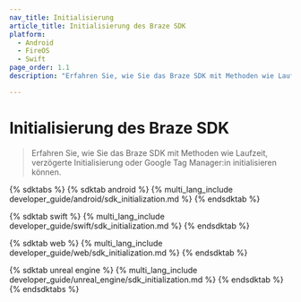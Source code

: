 ```yaml
---
nav_title: Initialisierung
article_title: Initialisierung des Braze SDK
platform: 
  - Android
  - FireOS
  - Swift
page_order: 1.1
description: "Erfahren Sie, wie Sie das Braze SDK mit Methoden wie Laufzeitinitialisierung, verzögerte Initialisierung oder Google Tag Manager:in initialisieren."

---
```


# Initialisierung des Braze SDK

> Erfahren Sie, wie Sie das Braze SDK mit Methoden wie Laufzeit, verzögerte Initialisierung oder Google Tag Manager:in initialisieren können.

{% sdktabs %}
{% sdktab android %}
{% multi_lang_include developer_guide/android/sdk_initialization.md %}
{% endsdktab %}

{% sdktab swift %}
{% multi_lang_include developer_guide/swift/sdk_initialization.md %}
{% endsdktab %}

{% sdktab web %}
{% multi_lang_include developer_guide/web/sdk_initialization.md %}
{% endsdktab %}

{% sdktab unreal engine %}
{% multi_lang_include developer_guide/unreal_engine/sdk_initialization.md %}
{% endsdktab %}
{% endsdktabs %}
